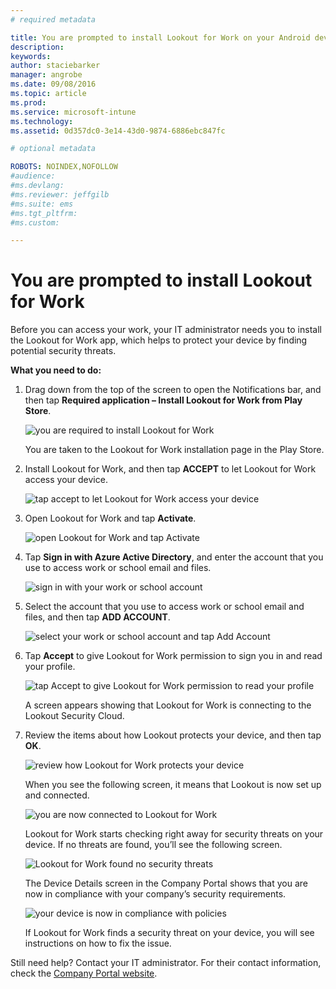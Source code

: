 ```yaml
---
# required metadata

title: You are prompted to install Lookout for Work on your Android device | Microsoft Intune
description:
keywords:
author: staciebarker
manager: angrobe
ms.date: 09/08/2016
ms.topic: article
ms.prod:
ms.service: microsoft-intune
ms.technology:
ms.assetid: 0d357dc0-3e14-43d0-9874-6886ebc847fc

# optional metadata

ROBOTS: NOINDEX,NOFOLLOW
#audience:
#ms.devlang:
#ms.reviewer: jeffgilb
#ms.suite: ems
#ms.tgt_pltfrm:
#ms.custom:

---
```


# You are prompted to install Lookout for Work

Before you can access your work, your IT administrator needs you to install the Lookout for Work app, which helps to protect your device by finding potential security threats.


**What you need to do:**

1.	Drag down from the top of the screen to open the Notifications bar, and then tap **Required application – Install Lookout for Work from Play Store**.

	![you are required to install Lookout for Work](./media/lookout-required-app-install-android.png)

	You are taken to the Lookout for Work installation page in the Play Store.

2.	Install Lookout for Work, and then tap **ACCEPT** to let Lookout for Work access your device.

	![tap accept to let Lookout for Work access your device](./media/lookout-accept-store-permissions-android.png)

3. Open Lookout for Work and tap **Activate**.

	![open Lookout for Work and tap Activate](./media/lookout-activate-button-android.png)

4. Tap **Sign in with Azure Active Directory**, and enter the account that you use to access work or school email and files.

	![sign in with your work or school account](./media/lookout-sign-in-azure-android.png)

5. Select the account that you use to access work or school email and files, and then tap **ADD ACCOUNT**.

	![select your work or school account and tap Add Account](./media/lookout-pick-account-android.png)

6. Tap **Accept** to give Lookout for Work permission to sign you in and read your profile.

	![tap Accept to give Lookout for Work permission to read your profile](./media/lookout-needs-permission-to-view-profile-android.png)

	A screen appears showing that Lookout for Work is connecting to the Lookout Security Cloud.

7. Review the items about how Lookout protects your device, and then tap **OK**.

	![review how Lookout for Work protects your device](./media/lookout-how-it-protects-your-device-android.png)

	When you see the following screen, it means that Lookout is now set up and connected.

	![you are now connected to Lookout for Work](./media/lookout-you-are-now-connected-android.png)

	Lookout for Work starts checking right away for security threats on your device. If no threats are found, you’ll see the following screen.

	![Lookout for Work found no security threats](./media/lookout-scan-no-threats-found-android.png)

	The Device Details screen in the Company Portal shows that you are now in compliance with your company’s security requirements.

	![your device is now in compliance with policies](./media/lookout-device-now-compliant-android.png)

	If Lookout for Work finds a security threat on your device, you will see instructions on how to fix the issue.

Still need help? Contact your IT administrator. For their contact information, check the [Company Portal website](http://portal.manage.microsoft.com).



